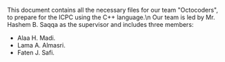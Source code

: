 This document contains all the necessary files for our team "Octocoders", to prepare for the ICPC using the C++ language.\n
Our team is led by Mr. Hashem B. Saqqa as the supervisor and includes three members:
- Alaa H. Madi.
- Lama A. Almasri. 
- Faten J. Safi.
